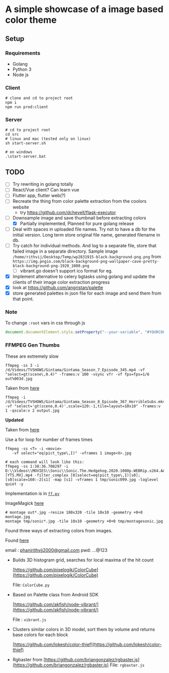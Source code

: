 # A simple showcase of a image based color theme

## Setup

### Requirements

- Golang
- Python 3
- Node js

### Client

```shell
# clone and cd to project root
npm i
npm run prod:client
```

### Server

```shell
# cd to project root
cd src
# linux and mac (tested only on linux)
sh start-server.sh

# on windows
.\start-server.bat
```

## TODO

- [ ] Try rewriting in golang totally
- [ ] React/Vue client? Can learn vue
- [ ] Flutter app, flutter web(?)
- [ ] Recreate the thing from color palette extraction from the coolors website
  - try https://github.com/dchevell/flask-executor
- [ ] Downsample image and save thumbnail before extracting colors
  - [x] Partially implemented, Planned for pure golang release
- [ ] Deal with spaces in uploaded file names. Try not to have a db for the initial version. Long term store original file name, generated filename in db.
- [ ] Try catch for individual methods. And log to a separate file, store that failed image in a separate directory.
      Sample image `/home/rithvij/Desktop/Temp/wp2831915-black-background-png.png` from `https://img.pngio.com/black-background-png-wallpaper-cave-pretty-black-background-png-1920_1080.png`
  - [ ] vibrant.go doesn't support ico format for eg.
- [x] Implement alternative to celery bgtasks using golang and update the clients of their image color extraction progress
- [x] look at https://github.com/angristan/palette
- [x] store generated palettes in json file for each image and send them from that point.

### Note

To change `:root` vars in css through js

```javascript
document.documentElement.style.setProperty("--your-variable", "#YOURCOLOR");
```

### FFMPEG Gen Thumbs

These are extremely slow

```shell
ffmpeg -ss 3 -i /d/Videos/TVSHOWS/Gintama/Gintama_Season_7_Episode_345.mp4 -vf "select=gt(scene\,0.4)" -frames:v 100 -vsync vfr -vf fps=fps=1/6 out%003d.jpg
```

Taken from [here](https://askubuntu.com/questions/377579/ffmpeg-output-screenshot-gallery)

```shell
ffmpeg -i /d/Videos/TVSHOWS/Gintama/Gintama_Season_8_Episode_367_HorribleSubs.mkv -vf "select='gt(scene,0.4)',scale=120:-1,tile=layout=10x10" -frames:v 1 -qscale:v 2 output.jpg
```

**Updated**

Taken from [here](https://superuser.com/a/821680/1049709)

Use a for loop for number of frames times

```
ffmpeg -ss <T> -i <movie>
   -vf select="eq(pict_type\,I)" -vframes 1 image<X>.jpg
```

```shell
# each command will look like this:
ffmpeg -ss 1:38:36.708297 -i D:\\Videos\\MOVIES\\Sonic\\Sonic.The.Hedgehog.2020.1080p.WEBRip.x264.AAC-[YTS.MX].mp4 -filter_complex [0]select=eq(pict_type\,I)[s0];[s0]scale=160:-2[s1] -map [s1] -vframes 1 tmp/sonic099.jpg -loglevel quiet -y
```

Implementation is in [`ff.py`](ff.py)

ImageMagick [here](http://www.imagemagick.org/Usage/montage/)

```shell
# montage out*.jpg -resize 180x320 -tile 10x10 -geometry +0+0 montage.jpg
montage tmp/sonic*.jpg -tile 10x10 -geometry +0+0 tmp/montagesonic.jpg
```

Found three ways of extracting colors from images.

Found [here](http://palette.site/)

email : phanirithvij2000@gmail.com
pwd: ...@123

<!-- api_key : 1a3d575520ff2130aba23a88f09b2c28 -->

- Builds 3D histogram grid, searches for local maxima of the hit count

  [https://github.com/pixelogik/ColorCube](https://github.com/pixelogik/ColorCube)

  File: `ColorCube.py`

- Based on Palette class from Android SDK

  [https://github.com/akfish/node-vibrant/](https://github.com/akfish/node-vibrant/)

  File : `vibrant.js`

- Clusters similar colors in 3D model, sort them by volume and returns base colors for each block

  [https://github.com/lokesh/color-thief](https://github.com/lokesh/color-thief)

- Rgbaster from [https://github.com/briangonzalez/rgbaster.js](https://github.com/briangonzalez/rgbaster.js)
  File: `rgbaster.js`
